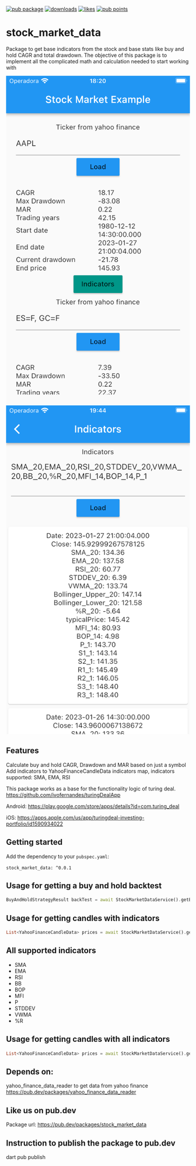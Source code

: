 [![pub package](https://img.shields.io/pub/v/stock_market_data.svg?label=stock_market_data&color=blue)](https://pub.dev/packages/stock_market_data)
[![downloads](https://img.shields.io/pub/downloads/stock_market_data?logo=dart)](https://pub.dev/packages/stock_market_data/score)
[![likes](https://img.shields.io/pub/likes/stock_market_data?logo=dart)](https://pub.dev/packages/stock_market_data/score)
[![pub points](https://img.shields.io/pub/points/stock_market_data?logo=dart)](https://pub.dev/packages/stock_market_data/score)

# stock_market_data
Package to get base indicators from the stock and base stats like buy and hold CAGR and total drawdown.
The objective of this package is to implement all the complicated math and calculation needed to start working with

![Stock market data example screenshot](https://raw.githubusercontent.com/ivofernandes/stock_market_data/master/doc/simulator_screenshot.png?raw=true)
![Stock market data example screenshot with indicators](https://raw.githubusercontent.com/ivofernandes/stock_market_data/master/doc/simulator_screenshot_2.png?raw=true)


## Features
Calculate buy and hold CAGR, Drawdown and MAR based on just a symbol
Add indicators to YahooFinanceCandleData indicators map, indicators supported: SMA, EMA, RSI

This package works as a base for the functionality logic of turing deal.
https://github.com/ivofernandes/turingDealApp

Android:
https://play.google.com/store/apps/details?id=com.turing_deal

iOS:
https://apps.apple.com/us/app/turingdeal-investing-portfolio/id1590934022

## Getting started
Add the dependency to your `pubspec.yaml`:
```
stock_market_data: ^0.0.1
```

## Usage for getting a buy and hold backtest
```dart
BuyAndHoldStrategyResult backTest = await StockMarketDataService().getBackTestResultForSymbol('GOOG');
```

## Usage for getting candles with indicators
```dart
List<YahooFinanceCandleData> prices = await StockMarketDataService().getCandlesWithIndicators('GOOG', ['EMA_20', 'RSI_20']);
```

## All supported indicators
- SMA
- EMA
- RSI
- BB
- BOP
- MFI
- P
- STDDEV
- VWMA
- %R

## Usage for getting candles with all indicators
```dart
List<YahooFinanceCandleData> prices = await StockMarketDataService().getCandlesWithIndicators('GOOG', ['SMA_20,EMA_20,RSI_20,STDDEV_20,VWMA_20,BB_20,%R_20,MFI_14,BOP_14,P_1']);
```


## Depends on:
yahoo_finance_data_reader to get data from yahoo finance
https://pub.dev/packages/yahoo_finance_data_reader

## Like us on pub.dev
Package url:
https://pub.dev/packages/stock_market_data


## Instruction to publish the package to pub.dev
dart pub publish